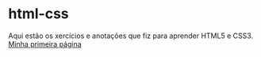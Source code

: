 # html-css
 Aqui estão os xercícios e anotações que fiz para aprender HTML5 e CSS3.
 <a href="aulas/2-adicionar_imagens/index.html">Minha primeira página</a>